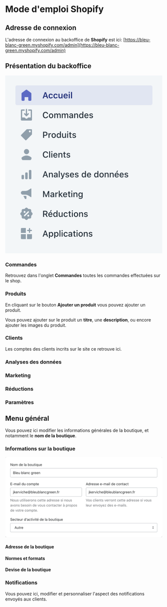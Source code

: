 # Mode d'emploi Shopify

## Adresse de connexion

L'adresse de connexion au backoffice de **Shopify** est ici: [https://bleu-blanc-green.myshopify.com/admin](https://bleu-blanc-green.myshopify.com/admin)

## Présentation du backoffice

![navigation](img/navigation-accueil.png)

### Commandes

Retrouvez dans l'onglet **Commandes** toutes les commandes effectuées sur le shop.

### Produits

En cliquant sur le bouton **Ajouter un produit** vous pouvez ajouter un produit.

Vous pouvez ajouter sur le produit un **titre**, une **description**, ou encore ajouter les images du produit.

### Clients

Les comptes des clients incrits sur le site ce retrouve ici.

### Analyses des données

### Marketing

### Réductions

### Paramètres

## Menu général

Vous pouvez ici modifier les informations générales de la boutique, et notamment le **nom de la boutique**.

### Informations sur la boutique

![parametres-menu-general](img/parametres-menu-general.png)

#### Adresse de la boutique

#### Normes et formats

#### Devise de la boutique

### Notifications

Vous pouvez ici, modifier et personnaliser l'aspect des notifications envoyés aux clients.
